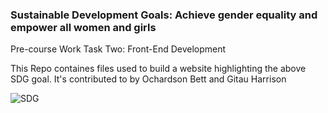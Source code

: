 ### Sustainable Development Goals: Achieve gender equality and empower all women and girls

Pre-course Work Task Two: Front-End Development

This Repo containes files used to build a website highlighting the above SDG goal. It's contributed to by Ochardson Bett and Gitau Harrison

![SDG](img/Screenshot.png)
